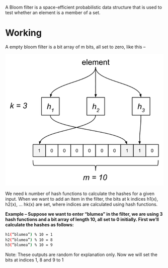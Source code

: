 A Bloom filter is a space-efficient probabilistic data structure that is used to test whether an element is a member of a set.

# Working

A empty bloom filter is a bit array of m bits, all set to zero, like this –

![Example banner](../assets/bloom_filter.png)

We need k number of hash functions to calculate the hashes for a given input. When we want to add an item in the filter, the bits at k indices h1(x), h2(x), … hk(x) are set, where indices are calculated using hash functions.

**Example – Suppose we want to enter “blumea” in the filter, we are using 3 hash functions and a bit array of length 10, all set to 0 initially. First we’ll calculate the hashes as follows:**

```bash
h1(“blumea”) % 10 = 1
h2(“blumea”) % 10 = 8
h3(“blumea”) % 10 = 9
```

Note: These outputs are random for explanation only.
Now we will set the bits at indices 1, 8 and 9 to 1
